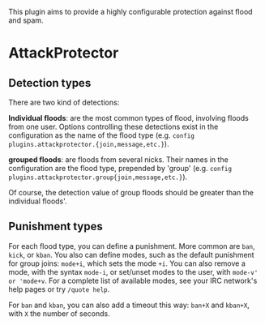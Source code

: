 This plugin aims to provide a highly configurable protection against flood
and spam.

AttackProtector
===============

Detection types
---------------

There are two kind of detections:

**Individual floods**: are the most common types of flood, involving floods
from one user. Options controlling these detections exist in the
configuration as the name of the flood type (e.g.
`config plugins.attackprotector.{join,message,etc.}`).

**grouped floods**: are floods from several nicks. Their names in the
configuration are the flood type, prepended by 'group' (e.g.
`config plugins.attackprotector.group{join,message,etc.}`).

Of course, the detection value of group floods should be greater than the
individual floods'.

Punishment types
----------------

For each flood type, you can define a punishment. More common are `ban`,
`kick`, or `kban`. You also can define modes, such as the default
punishment for group joins: `mode+i`, which sets the mode `+i`. You can
also remove a mode, with the syntax `mode-i`, or set/unset modes to the
user, with `mode-v' or 'mode+v`.
For a complete list of available modes, see your IRC network's help pages
or try `/quote help`.

For `ban` and `kban`, you can also add a timeout this way: `ban+X` and
`kban+X`, with `X` the number of seconds.
